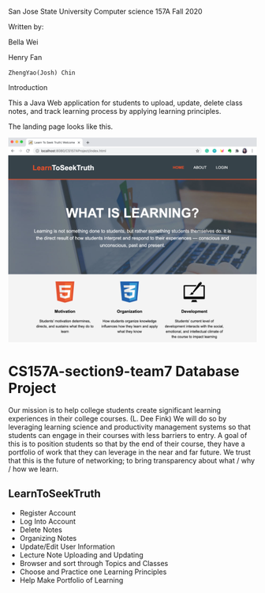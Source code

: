 
San Jose State University
Computer science 157A
Fall 2020

Written by:

  Bella Wei

  Henry Fan

	ZhengYao(Josh) Chin


Introduction

This a Java Web application for students to upload, update, delete class notes, and track learning process by applying learning principles.

The landing page looks like this.

<img
src="readme_images/landingpage.png"
raw=true
alt="Landing Page Image"
/>
# CS157A-section9-team7 Database Project
Our mission is to help college students create significant learning experiences in their college courses. (L. Dee Fink)
We will do so by leveraging learning science and productivity management systems so that students can engage in their courses with less barriers to entry.
A goal of this is to position students so that by the end of their course, they have a portfolio of work that they can leverage in the near and far future. We trust that this is the future of networking; to bring transparency about what / why / how we learn.

## LearnToSeekTruth
* Register Account
* Log Into Account
* Delete Notes
* Organizing Notes
* Update/Edit User Information
* Lecture Note Uploading and Updating
* Browser and sort through Topics and Classes
* Choose and Practice one Learning Principles
* Help Make Portfolio of Learning

